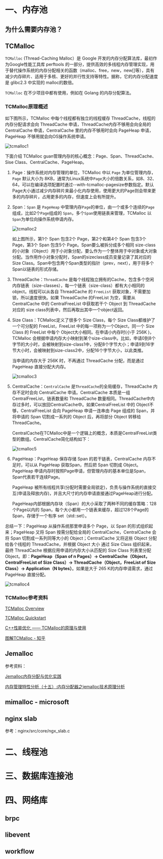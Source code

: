# 一、内存池

## 为什么需要内存池？



## TCMalloc

`TCMalloc` (Thread-Caching Malloc）是 Google 开发的内存分配算法库，最初作为Google性能工具库 perftools 的一部分，提供高效的多线程内存管理实现，用于替代操作系统的内存分配相关的函数（malloc、free，new，new[]等），具有减少内存碎片、适用于多核、更好的并行性支持等特性。据称，它的内存分配速度是 glibc2.3 中实现的 malloc的数倍。

`TCMalloc` 在不少项目中都有使用，例如在 Golang 的内存分配算法。

### TCMalloc原理概述

如下图所示，TCMalloc 中每个线程都有独立的线程缓存 ThreadCache，线程的内存分配请求会向 ThreadCache 申请，ThreadCache内存不够用会向全局的 CentralCache 申请，CentralCache 里的内存不够用时会向 PageHeap 申请，PageHeap 不够用就会向OS操作系统申请。

![tcmalloc1](https://pic3.zhimg.com/80/v2-781e427be04352d232efd36e2398e76a_720w.webp)

下面介绍 TCMalloc guan管理内存的核心概念：Page、Span、ThreadCache、Sise Class、CentralCache、PageHeap。

1. Page：操作系统对内存管理的单位，TCMalloc 中以 `Page` 为单位管理内存，`Page` 默认大小为 8KB，通常为Linux系统中`Page`大小的倍数关系，如8、32、64，可以在编译选项配置时通过--with-tcmalloc-pagesize参数指定。默认Page大小通过减少内存碎片来最小化内存使用，使用更大的Page则会带来更多的内存碎片，占用更多的内存，但速度上会有所提升。

2. Span：`Span` 是 `PageHeap` 中管理内存`Page`的单位，由一个或多个连续的`Page`组成，比如2个`Page`组成的 `Span`，多个`Span`使用链表来管理，TCMalloc 以 `Span`为单位向操作系统申请内存。

   ![tcmalloc2](https://hunk-pic-store.oss-cn-beijing.aliyuncs.com/img/20240410200421.webp)

   如上图所示，第1个 Span 包含2个 Page，第2个和第4个 Span 包含3个 Page，第3个 Span 包含5个 Page。Span要么被拆分成多个相同 size-class 的小对象（Object）用于小对象分配，要么作为一个整体用于中对象或大对象分配。当作用作小对象分配时，Span的sizeclass成员变量记录了其对应的Size Class。Span中包含两个Span类型的指针（prev，next），用于将多个Span以链表的形式存储。

3. ThreadCache：`ThreadCache` 是每个线程独立拥有的Cache，包含多个空闲内存链表（size-classes），每一个链表（size-class）都有大小相同的object。线程可以从各自 ThreadCache 的 `FreeList` 获取对象，不需要加锁，所以速度很快。如果 ThreadCache 的FreeList 为空，需要从 CentralCache 中的 CentralFreeList 中获取若干个 Object 到 ThreadCache 对应的 size class列表中，然后再取出其中一个object返回。

4. Size Class：TCMalloc定义了很多个 Size Class，每个 Size Class都维护了一个可分配的 FreeList，FreeList 中的每一项称为一个Object，同一个 Size Class 的 FreeList 中每个 Object大小相同。在申请小内存时(小于 256K )，TCMalloc 会根据申请内存大小映射到某个size-class中。比如，申请0到8个字节的大小时，会被映射到size-class1中，分配8个字节大小；申请9到16字节大小时，会被映射到size-class2中，分配16个字节大小，以此类推。

   当申请的内存大于 256K 时，不再通过 ThreadCache 分配，而是通过 PageHeap 直接分配大内存。

   ![tcmalloc3](https://pic3.zhimg.com/80/v2-cdf0030a7c226a8a397f052b2357a1ea_720w.webp)

5. CentralCache：`CentralCache` 是`ThreadCache`的全局缓存，ThreadCache 内存不足时会向 CentralCache 申请。CentralCache 本质是一组 CentralFreeList，链表数量和 ThreadCache 数量相同。ThreadCache中内存过多时，可以放回CentralCache中。如果CentralFreeList 中的 Object不够，CentralFreeList 会向 PageHeap 申请一连串由 Page 组成的 Span，并将申请的 Span 切割成一系列的 Object 后，再将部分 Object 转移给 ThreadCache。

   CentralCache在TCMalloc中是一个逻辑上的概念，本质是CentralFreeList类型的数组。CentralCache简化结构如下：

   ![tcmalloc5](https://hunk-pic-store.oss-cn-beijing.aliyuncs.com/img/20240410203521.webp)

6. PageHeap：PageHeap 保存存储 Span 的若干链表，CentralCache 内存不足时，可以从 PageHeap 获取Span，然后把 Span 切割成 Object。PageHeap 申请内存时按照Page申请，但管理内存的基本单位是Span，Span代表若干连续Page。

   PageHeap 被所有线程共享(分配时需要全局锁定)，负责与操作系统的直接交互(申请及释放内存)，并且大尺寸的内存申请直接通过PageHeap进行分配。

   PageHeap内部根据内存块（Span）的大小采取了两种不同的缓存策略：128个Page以内的 Span，每个大小都用一个链表来缓存，超过128个Page的 Span，存储于一个有序 set（std::set）。

总结一下：PageHeap 从操作系统那里申请多个 Page，以 Span 的形式组织起来；PageHeap 又将 Span 按需分配给全局的 CentralCache，CentralCache 会将 Span 切割成一系列同等大小的 Object；CentralCache 又将这些 Object 分配给各个线程的 ThreadCache，并根据 Object 大小 通过 Size Class 组织起来，最终 ThreadCache 根据应用申请的内存大小从匹配的  Size Class 列表里分配 Object。即：**PageHeap（Span of n Pages）-> CentralCache（Object，CentralFreeList of Size Class）-> ThreadCache（Object，FreeList  of Size Class）-> Application（N bytes）**。如果是大于 265 K的内存申请需求，通过 PageHeap 直接分配。

![tcmalloc4](https://hunk-pic-store.oss-cn-beijing.aliyuncs.com/img/20240410203128.webp)





###  TCMalloc参考资料

[TCMalloc Overview](https://google.github.io/tcmalloc/overview.html)

[TCMalloc Quickstart](https://google.github.io/tcmalloc/quickstart.html)

[C++性能优化 —— TCMalloc的原理与使用](https://zhuanlan.zhihu.com/p/679559200)

[图解TCMalloc - 知乎](https://zhuanlan.zhihu.com/p/29216091)

## Jemalloc



参考资料：

[Jemalloc内存分配与优化实践](https://zhuanlan.zhihu.com/p/635155570)

[内存管理特性分析（十五）:内存分配器之jemalloc技术原理分析](https://zhuanlan.zhihu.com/p/642471269)

## mimalloc - microsoft

## nginx slab

参考：nginx/src/core/ngx_slab.c

# 二、线程池

# 三、数据库连接池

# 四、网络库

## brpc

## libevent

## workflow

